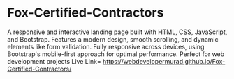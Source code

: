 # Fox-Certified-Contractors
A responsive and interactive landing page built with HTML, CSS, JavaScript, and Bootstrap. Features a modern design, smooth scrolling, and dynamic elements like form validation. Fully responsive across devices, using Bootstrap's mobile-first approach for optimal performance. Perfect for web development projects
Live Link= https://webdevelopermurad.github.io/Fox-Certified-Contractors/
